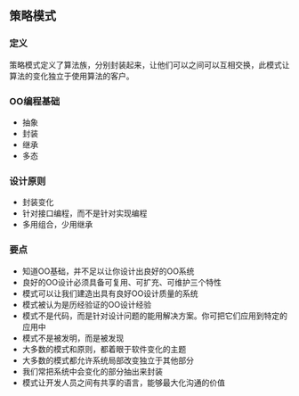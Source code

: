 ## 策略模式

### 定义

策略模式定义了算法族，分别封装起来，让他们可以之间可以互相交换，此模式让算法的变化独立于使用算法的客户。

### OO编程基础

- 抽象
- 封装
- 继承
- 多态

### 设计原则

- 封装变化
- 针对接口编程，而不是针对实现编程
- 多用组合，少用继承

### 要点

- 知道OO基础，并不足以让你设计出良好的OO系统
- 良好的OO设计必须具备可复用、可扩充、可维护三个特性
- 模式可以让我们建造出具有良好OO设计质量的系统
- 模式被认为是历经验证的OO设计经验
- 模式不是代码，而是针对设计问题的能用解决方案。你可把它们应用到特定的应用中
- 模式不是被发明，而是被发现
- 大多数的模式和原则，都着眼于软件变化的主题
- 大多数的模式都允许系统局部改变独立于其他部分
- 我们常把系统中会变化的部分抽出来封装
- 模式让开发人员之间有共享的语言，能够最大化沟通的价值
